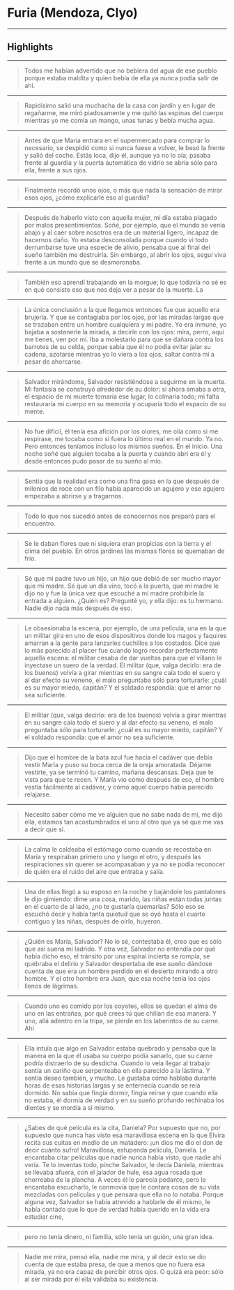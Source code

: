 # **Furia (Mendoza, Clyo)**


---

## Highlights

---

> Todos me habían advertido que no bebiera del agua de ese pueblo porque estaba maldita y quien bebía de ella ya nunca podía salir de ahí.

---

> Rapidísimo salió una muchacha de la casa con jardín y en lugar de regañarme, me miró piadosamente y me quitó las espinas del cuerpo mientras yo me comía un mango, unas tunas y bebía mucha agua.

---

> Antes de que María entrara en el supermercado para comprar lo necesario, se despidió como si nunca fuese a volver, le besó la frente y salió del coche. Estás loca, dijo él, aunque ya no lo oía; pasaba frente al guardia y la puerta automática de vidrio se abría sólo para ella, frente a sus ojos.

---

> Finalmente recordó unos ojos, o más que nada la sensación de mirar esos ojos, ¿cómo explicarle eso al guardia?

---

> Después de haberlo visto con aquella mujer, mi día estaba plagado por malos presentimientos. Soñé, por ejemplo, que el mundo se venía abajo y al caer sobre nosotros era de un material ligero, incapaz de hacernos daño. Yo estaba desconsolada porque cuando vi todo derrumbarse tuve una especie de alivio, pensaba que al final del sueño también me destruiría. Sin embargo, al abrir los ojos, seguí viva frente a un mundo que se desmoronaba.

---

> También eso aprendí trabajando en la morgue; lo que todavía no sé es en qué consiste eso que nos deja ver a pesar de la muerte. La

---

> La única conclusión a la que llegamos entonces fue que aquello era brujería. Y que se contagiaba por los ojos, por las miradas largas que se trazaban entre un hombre cualquiera y mi padre. Yo era inmune, yo bajaba a sostenerle la mirada, a decirle con los ojos: mira, perro, aquí me tienes, ven por mí. Iba a molestarlo para que se dañara contra los barrotes de su celda, porque sabía que él no podía evitar jalar su cadena, azotarse mientras yo lo viera a los ojos, saltar contra mí a pesar de ahorcarse.

---

> Salvador mirándome, Salvador resistiéndose a seguirme en la muerte. Mi fantasía se construyó alrededor de su dolor: si ahora amaba a otra, el espacio de mi muerte tomaría ese lugar, lo colmaría todo; mi falta restauraría mi cuerpo en su memoria y ocuparía todo el espacio de su mente.

---

> No fue difícil, él tenía esa afición por los olores, me olía como si me respirase, me tocaba como si fuera lo último real en el mundo. Ya no. Pero entonces teníamos incluso los mismos sueños. En el inicio. Una noche soñé que alguien tocaba a la puerta y cuando abrí era él y desde entonces pudo pasar de su sueño al mío.

---

> Sentía que la realidad era como una fina gasa en la que después de milenios de roce con un filo había aparecido un agujero y ese agujero empezaba a abrirse y a tragarnos.

---

> Todo lo que nos sucedió antes de conocernos nos preparó para el encuentro.

---

> Se le daban flores que ni siquiera eran propicias con la tierra y el clima del pueblo. En otros jardines las mismas flores se quemaban de frío.

---

> Sé que mi padre tuvo un hijo, un hijo que debió de ser mucho mayor que mi madre. Sé que un día vino, tocó a la puerta, que mi madre le dijo no y fue la única vez que escuché a mi madre prohibirle la entrada a alguien. ¿Quién es? Pregunté yo, y ella dijo: es tu hermano. Nadie dijo nada más después de eso.

---

> Le obsesionaba la escena, por ejemplo, de una película, una en la que un militar gira en uno de esos dispositivos donde los magos y faquires amarran a la gente para lanzarles cuchillos a los costados. Dice que lo más parecido al placer fue cuando logró recordar perfectamente aquella escena: el militar cesaba de dar vueltas para que el villano le inyectase un suero de la verdad. El militar (que, valga decirlo: era de los buenos) volvía a girar mientras en su sangre caía todo el suero y al dar efecto su veneno, el malo preguntaba sólo para torturarle: ¿cuál es su mayor miedo, capitán? Y el soldado respondía: que el amor no sea suficiente.

---

> El militar (que, valga decirlo: era de los buenos) volvía a girar mientras en su sangre caía todo el suero y al dar efecto su veneno, el malo preguntaba sólo para torturarle: ¿cuál es su mayor miedo, capitán? Y el soldado respondía: que el amor no sea suficiente.

---

> Dijo que el hombre de la bata azul fue hacia el cadáver que debía vestir María y puso su boca cerca de la oreja amoratada. Déjame vestirte, ya se terminó tu camino, mañana descansas. Deja que te vista para que te recen. Y María vio cómo después de eso, el hombre vestía fácilmente al cadáver, y cómo aquel cuerpo había parecido relajarse.

---

> Necesito saber cómo me ve alguien que no sabe nada de mí, me dijo ella, estamos tan acostumbrados el uno al otro que ya sé que me vas a decir que sí.

---

> La calma le caldeaba el estómago como cuando se recostaba en María y respiraban primero uno y luego el otro, y después las respiraciones sin querer se acompasaban y ya no se podía reconocer de quién era el ruido del aire que entraba y salía.

---

> Una de ellas llegó a su esposo en la noche y bajándole los pantalones le dijo gimiendo: dime una cosa, marido, las niñas están todas juntas en el cuarto de al lado, ¿no te gustaría quemarlas? Sólo eso se escuchó decir y había tanta quietud que se oyó hasta el cuarto contiguo y las niñas, después de oírlo, huyeron.

---

> ¿Quién es María, Salvador? No lo sé, contestaba él, creo que es sólo que así suena mi ladrido. Y otra vez, Salvador no entendía por qué había dicho eso, el tránsito por una espiral incierta se rompía, se quebraba el delirio y Salvador despertaba de ese sueño dándose cuenta de que era un hombre perdido en el desierto mirando a otro hombre. Y el otro hombre era Juan, que esa noche tenía los ojos llenos de lágrimas.

---

> Cuando uno es comido por los coyotes, ellos se quedan el alma de uno en las entrañas, por qué crees tú que chillan de esa manera. Y uno, allá adentro en la tripa, se pierde en los laberintos de su carne. Ahí

---

> Ella intuía que algo en Salvador estaba quebrado y pensaba que la manera en la que él usaba su cuerpo podía sanarlo, que su carne podría distraerlo de su desdicha. Cuando lo veía llegar al trabajo sentía un cariño que serpenteaba en ella parecido a la lástima. Y sentía deseo también, y mucho. Le gustaba cómo hablaba durante horas de esas historias largas y se enternecía cuando se reía dormido. No sabía que fingía dormir, fingía reírse y que cuando ella no estaba, él dormía de verdad y en su sueño profundo rechinaba los dientes y se mordía a sí mismo.

---

> ¿Sabes de qué película es la cita, Daniela? Por supuesto que no, por supuesto que nunca has visto esa maravillosa escena en la que Elvira recita sus cuitas en medio de un matadero: ¡un dios me dio el don de decir cuánto sufro! Maravillosa, estupenda película, Daniela. Le encantaba citar películas que nadie nunca había visto, que nadie ahí vería. Te lo inventas todo, pinche Salvador, le decía Daniela, mientras se llevaba afuera, con el jalador de hule, esa agua rosada que chorreaba de la plancha. A veces él le parecía pedante, pero le encantaba escucharlo, le conmovía que le contara cosas de su vida mezcladas con películas y que pensara que ella no lo notaba. Porque alguna vez, Salvador se había atrevido a hablarle de él mismo, le había contado que lo que de verdad había querido en la vida era estudiar cine,

---

> pero no tenía dinero, ni familia, sólo tenía un guión, una gran idea.

---

> Nadie me mira, pensó ella, nadie me mira, y al decir esto se dio cuenta de que estaba presa, de que a menos que no fuera esa mirada, ya no era capaz de percibir otros ojos. O quizá era peor: sólo al ser mirada por él ella validaba su existencia.